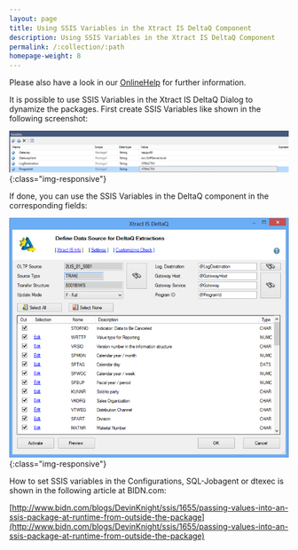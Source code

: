 ```yaml
---
layout: page
title: Using SSIS Variables in the Xtract IS DeltaQ Component
description: Using SSIS Variables in the Xtract IS DeltaQ Component
permalink: /:collection/:path
homepage-weight: 8
---
```


Please also have a look in our [OnlineHelp](https://help.theobald-software.com/en/) for further information.

It is possible to use SSIS Variables in the Xtract IS DeltaQ Dialog to dynamize the packages. First create SSIS Variables like shown in the following screenshot:

![SSISVariablesInDeltaQComp_00](/img/contents/SSISVariablesInDeltaQComp_00.png){:class="img-responsive"}

If done, you can use the SSIS Variables in the DeltaQ component in the corresponding fields:

![SSISVariablesInDeltaQComp](/img/contents/SSISVariablesInDeltaQComp.png){:class="img-responsive"}

How to set SSIS variables in the Configurations, SQL-Jobagent or dtexec is shown in the following article at BIDN.com:

[http://www.bidn.com/blogs/DevinKnight/ssis/1655/passing-values-into-an-ssis-package-at-runtime-from-outside-the-package](http://www.bidn.com/blogs/DevinKnight/ssis/1655/passing-values-into-an-ssis-package-at-runtime-from-outside-the-package)